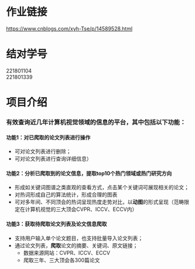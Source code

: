 # 作业链接

https://www.cnblogs.com/xyh-Tse/p/14589528.html

# 结对学号

221801104 <br>221801339 

# 项目介绍 

### 有效查询近几年计算机视觉领域的信息的平台，其中包括以下功能：

#### 功能1：对已爬取的论文列表进行操作

- 可对论文列表进行删除；
- 可对论文列表进行查询详细信息）

#### 功能2：分析已爬取到的论文信息，提取top10个热门领域或热门研究方向

- 形成如关键词图谱之类直观的查看方式，点击某个关键词可展现相关的论文；
- 对热词形成自己的算法统计，形成合理的图表
- 可对多年间、不同顶会的热词呈现热度走势对比，以**动图**的形式呈现（范畴限定在计算机视觉的三大顶会CVPR、ICCV、ECCV内）

#### 功能3：获取待爬取论文列表及论文信息爬取

- 支持用户输入单个论文题目，也支持批量导入论文列表；
- 通过论文列表，**爬取**论文的摘要、关键词、原文链接；
  - 数据来源网站：CVPR、ICCV、ECCV
  - 爬取三年、三大顶会各300篇论文
